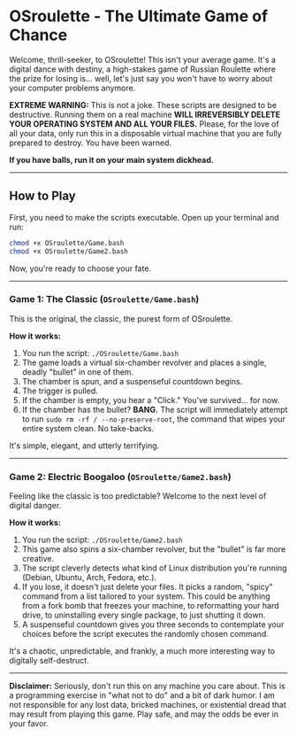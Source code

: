 # OSroulette - The Ultimate Game of Chance

Welcome, thrill-seeker, to OSroulette! This isn't your average game. It's a digital dance with destiny, a high-stakes game of Russian Roulette where the prize for losing is... well, let's just say you won't have to worry about your computer problems anymore.

**EXTREME WARNING:** This is not a joke. These scripts are designed to be destructive. Running them on a real machine **WILL IRREVERSIBLY DELETE YOUR OPERATING SYSTEM AND ALL YOUR FILES.** Please, for the love of all your data, only run this in a disposable virtual machine that you are fully prepared to destroy. You have been warned.

**If you have balls, run it on your main system dickhead.**

---

## How to Play

First, you need to make the scripts executable. Open up your terminal and run:

```bash
chmod +x OSroulette/Game.bash
chmod +x OSroulette/Game2.bash
```

Now, you're ready to choose your fate.

---

### Game 1: The Classic (`OSroulette/Game.bash`)

This is the original, the classic, the purest form of OSroulette.

**How it works:**
1.  You run the script: `./OSroulette/Game.bash`
2.  The game loads a virtual six-chamber revolver and places a single, deadly "bullet" in one of them.
3.  The chamber is spun, and a suspenseful countdown begins.
4.  The trigger is pulled.
5.  If the chamber is empty, you hear a "Click." You've survived... for now.
6.  If the chamber has the bullet? **BANG.** The script will immediately attempt to run `sudo rm -rf / --no-preserve-root`, the command that wipes your entire system clean. No take-backs.

It's simple, elegant, and utterly terrifying.

---

### Game 2: Electric Boogaloo (`OSroulette/Game2.bash`)

Feeling like the classic is too predictable? Welcome to the next level of digital danger.

**How it works:**
1.  You run the script: `./OSroulette/Game2.bash`
2.  This game also spins a six-chamber revolver, but the "bullet" is far more creative.
3.  The script cleverly detects what kind of Linux distribution you're running (Debian, Ubuntu, Arch, Fedora, etc.).
4.  If you lose, it doesn't just delete your files. It picks a random, "spicy" command from a list tailored to your system. This could be anything from a fork bomb that freezes your machine, to reformatting your hard drive, to uninstalling every single package, to just shutting it down.
5.  A suspenseful countdown gives you three seconds to contemplate your choices before the script executes the randomly chosen command.

It's a chaotic, unpredictable, and frankly, a much more interesting way to digitally self-destruct.

---

**Disclaimer:** Seriously, don't run this on any machine you care about. This is a programming exercise in "what not to do" and a bit of dark humor. I am not responsible for any lost data, bricked machines, or existential dread that may result from playing this game. Play safe, and may the odds be ever in your favor.
